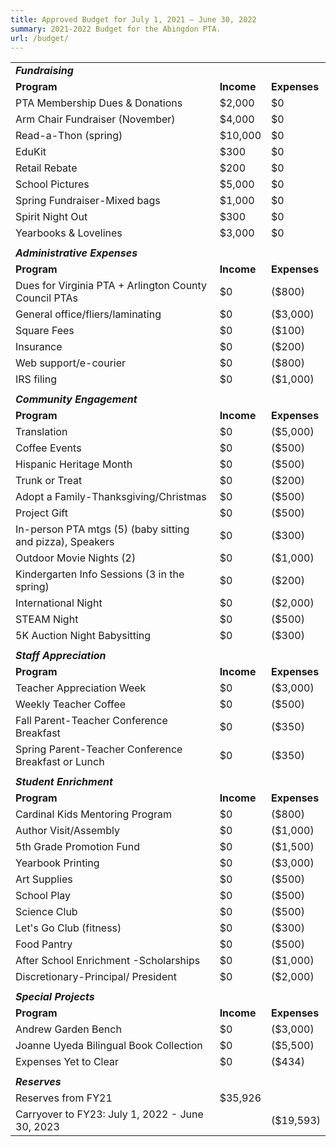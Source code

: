 ```yaml
---
title: Approved Budget for July 1, 2021 — June 30, 2022
summary: 2021-2022 Budget for the Abingdon PTA.
url: /budget/
---
```


|                                                           |            |              |
| --------------------------------------------------------- | ---------- | ------------ |
| ***Fundraising***                                         |            |              |
| **Program**                                               | **Income** | **Expenses** |
| PTA Membership Dues & Donations                           | $2,000     | $0           |
| Arm Chair Fundraiser (November)                           | $4,000     | $0           |
| Read-a-Thon (spring)                                      | $10,000    | $0           |
| EduKit                                                    | $300       | $0           |
| Retail Rebate                                             | $200       | $0           |
| School Pictures                                           | $5,000     | $0           |
| Spring Fundraiser-Mixed bags                              | $1,000     | $0           |
| Spirit Night Out                                          | $300       | $0           |
| Yearbooks & Lovelines                                     | $3,000     | $0           |
|                                                           |            |              |
| ***Administrative Expenses***                             |            |              |
| **Program**                                               | **Income** | **Expenses** |
| Dues for Virginia PTA + Arlington County Council PTAs     | $0         | ($800)       |
| General office/fliers/laminating                          | $0         | ($3,000)     |
| Square Fees                                               | $0         | ($100)       |
| Insurance                                                 | $0         | ($200)       |
| Web support/e-courier                                     | $0         | ($800)       |
| IRS filing                                                | $0         | ($1,000)     |
|                                                           |            |              |
| ***Community Engagement***                                |            |              |
| **Program**                                               | **Income** | **Expenses** |
| Translation                                               | $0         | ($5,000)     |
| Coffee Events                                             | $0         | ($500)       |
| Hispanic Heritage Month                                   | $0         | ($500)       |
| Trunk or Treat                                            | $0         | ($200)       |
| Adopt a Family-Thanksgiving/Christmas                     | $0         | ($500)       |
| Project Gift                                              | $0         | ($500)       |
| In-person PTA mtgs (5) (baby sitting and pizza), Speakers | $0         | ($300)       |
| Outdoor Movie Nights (2)                                  | $0         | ($1,000)     |
| Kindergarten Info Sessions (3 in the spring)              | $0         | ($200)       |
| International Night                                       | $0         | ($2,000)     |
| STEAM Night                                               | $0         | ($500)       |
| 5K Auction Night Babysitting                              | $0         | ($300)       |
|                                                           |            |              |
| ***Staff Appreciation***                                  |            |              |
| **Program**                                               | **Income** | **Expenses** |
| Teacher Appreciation Week                                 | $0         | ($3,000)     |
| Weekly Teacher Coffee                                     | $0         | ($500)       |
| Fall Parent-Teacher Conference Breakfast                  | $0         | ($350)       |
| Spring Parent-Teacher Conference Breakfast or Lunch       | $0         | ($350)       |
|                                                           |            |              |
| ***Student Enrichment***                                  |            |              |
| **Program**                                               | **Income** | **Expenses** |
| Cardinal Kids Mentoring Program                           | $0         | ($800)       |
| Author Visit/Assembly                                     | $0         | ($1,000)     |
| 5th Grade Promotion Fund                                  | $0         | ($1,500)     |
| Yearbook Printing                                         | $0         | ($3,000)     |
| Art Supplies                                              | $0         | ($500)       |
| School Play                                               | $0         | ($500)       |
| Science Club                                              | $0         | ($500)       |
| Let's Go Club (fitness)                                   | $0         | ($300)       |
| Food Pantry                                               | $0         | ($500)       |
| After School Enrichment -Scholarships                     | $0         | ($1,000)     |
| Discretionary-Principal/ President                        | $0         | ($2,000)     |
|                                                           |            |              |
| ***Special Projects***                                    |            |              |
| **Program**                                               | **Income** | **Expenses** |
| Andrew Garden Bench                                       | $0         | ($3,000)     |
| Joanne Uyeda Bilingual Book Collection                    | $0         | ($5,500)     |
| Expenses Yet to Clear                                     | $0         | ($434)       |
|                                                           |            |              |
| ***Reserves***                                            |            |              |
| Reserves from FY21                                        | $35,926    |              |
| Carryover to FY23: July 1, 2022 - June 30, 2023           |            | ($19,593)    |